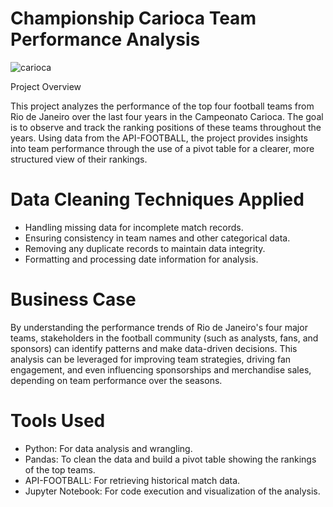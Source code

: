 # Championship Carioca Team Performance Analysis

![carioca](https://github.com/user-attachments/assets/9b36ce5c-40e4-4df7-8ad1-7b30f8b82f70)

Project Overview

This project analyzes the performance of the top four football teams from Rio de Janeiro over the last four years in the Campeonato Carioca. The goal is to observe and track the ranking positions of these teams throughout the years. Using data from the API-FOOTBALL, the project provides insights into team performance through the use of a pivot table for a clearer, more structured view of their rankings.

# Data Cleaning Techniques Applied

- Handling missing data for incomplete match records.
- Ensuring consistency in team names and other categorical data.
- Removing any duplicate records to maintain data integrity.
- Formatting and processing date information for analysis.

# Business Case

By understanding the performance trends of Rio de Janeiro's four major teams, stakeholders in the football community (such as analysts, fans, and sponsors) can identify patterns and make data-driven decisions. This analysis can be leveraged for improving team strategies, driving fan engagement, and even influencing sponsorships and merchandise sales, depending on team performance over the seasons.

# Tools Used

- Python: For data analysis and wrangling.
- Pandas: To clean the data and build a pivot table showing the rankings of the top teams.
- API-FOOTBALL: For retrieving historical match data.
- Jupyter Notebook: For code execution and visualization of the analysis.
